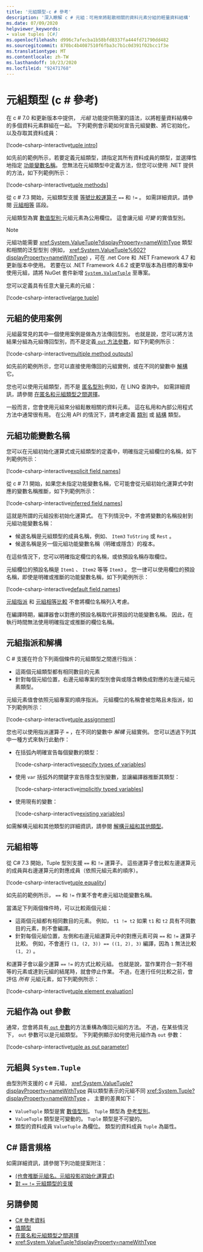 ```yaml
---
title: '元組類型-c # 參考'
description: '深入瞭解 c # 元組：可用來將鬆散相關的資料元素分組的輕量資料結構'
ms.date: 07/09/2020
helpviewer_keywords:
- value tuples [C#]
ms.openlocfilehash: d996c7afecba1b58bfd8337fa444fd71790dd482
ms.sourcegitcommit: 870bc4b4087510f6fba3c7b1c0d391f02bcc1f3e
ms.translationtype: MT
ms.contentlocale: zh-TW
ms.lasthandoff: 10/23/2020
ms.locfileid: "92471768"
---
```

# <a name="tuple-types-c-reference"></a>元組類型 (c # 參考) 

在 c # 7.0 和更新版本中提供， *元組* 功能提供簡潔的語法，以將輕量資料結構中的多個資料元素群組在一起。 下列範例會示範如何宣告元組變數、將它初始化，以及存取其資料成員：

[!code-csharp-interactive[tuple intro](snippets/shared/ValueTuples.cs#Introduction)]

如先前的範例所示，若要定義元組類型，請指定其所有資料成員的類型，並選擇性地指定 [功能變數名稱](#tuple-field-names)。 您無法在元組類型中定義方法，但您可以使用 .NET 提供的方法，如下列範例所示：

[!code-csharp-interactive[tuple methods](snippets/shared/ValueTuples.cs#MethodOnTuples)]

從 c # 7.3 開始，元組類型支援 [等號比較運算子](../operators/equality-operators.md) `==` 和 `!=` 。 如需詳細資訊，請參閱 [元組相等](#tuple-equality) 區段。

元組類型為實 [數值型別](value-types.md);元組元素為公用欄位。 這會讓元組 *可變* 的實值型別。

> [!NOTE]
> 元組功能需要 <xref:System.ValueTuple?displayProperty=nameWithType> 類型和相關的泛型型別 (例如， <xref:System.ValueTuple%602?displayProperty=nameWithType>) ，可在 .net Core 和 .NET Framework 4.7 和更新版本中使用。 若要在以 .NET Framework 4.6.2 或更早版本為目標的專案中使用元組，請將 NuGet 套件新增 [`System.ValueTuple`](https://www.nuget.org/packages/System.ValueTuple/) 至專案。

您可以定義具有任意大量元素的元組：

[!code-csharp-interactive[large tuple](snippets/shared/ValueTuples.cs#LargeTuple)]

## <a name="use-cases-of-tuples"></a>元組的使用案例

元組最常見的其中一個使用案例是做為方法傳回型別。 也就是說，您可以將方法結果分組為元組傳回型別，而不是定義[ `out` 方法參數](../keywords/out-parameter-modifier.md)，如下列範例所示：

[!code-csharp-interactive[multiple method outputs](snippets/shared/ValueTuples.cs#MultipleReturns)]

如先前的範例所示，您可以直接使用傳回的元組實例，或在不同的變數中 [解構](#tuple-assignment-and-deconstruction) 它。

您也可以使用元組類型，而不是 [匿名型別](../../programming-guide/classes-and-structs/anonymous-types.md);例如，在 LINQ 查詢中。 如需詳細資訊，請參閱 [在匿名和元組類型之間選擇](../../../standard/base-types/choosing-between-anonymous-and-tuple.md)。

一般而言，您會使用元組來分組鬆散相關的資料元素。 這在私用和內部公用程式方法中通常很有用。 在公用 API 的情況下，請考慮定義 [類別](../keywords/class.md) 或 [結構](struct.md) 類型。

## <a name="tuple-field-names"></a>元組功能變數名稱

您可以在元組初始化運算式或元組類型的定義中，明確指定元組欄位的名稱，如下列範例所示：

[!code-csharp-interactive[explicit field names](snippets/shared/ValueTuples.cs#ExplicitFieldNames)]

從 c # 7.1 開始，如果您未指定功能變數名稱，它可能會從元組初始化運算式中對應的變數名稱推斷，如下列範例所示：

[!code-csharp-interactive[inferred field names](snippets/shared/ValueTuples.cs#InferFieldNames)]

這就是所謂的元組投影初始化運算式。 在下列情況中，不會將變數的名稱投射到元組功能變數名稱：

- 候選名稱是元組類型的成員名稱，例如、 `Item3` `ToString` 或 `Rest` 。
- 候選名稱是另一個元組功能變數名稱（明確或隱含）的複本。

在這些情況下，您可以明確指定欄位的名稱，或依預設名稱存取欄位。

元組欄位的預設名稱是 `Item1` 、 `Item2` 等等 `Item3` 。 您一律可以使用欄位的預設名稱，即使是明確或推斷的功能變數名稱，如下列範例所示：

[!code-csharp-interactive[default field names](snippets/shared/ValueTuples.cs#DefaultFieldNames)]

[元組指派](#tuple-assignment-and-deconstruction) 和 [元組相等比較](#tuple-equality) 不會將欄位名稱列入考慮。

在編譯時期，編譯器會以對應的預設名稱取代非預設的功能變數名稱。 因此，在執行時間無法使用明確指定或推斷的欄位名稱。

## <a name="tuple-assignment-and-deconstruction"></a>元組指派和解構

C # 支援在符合下列兩個條件的元組類型之間進行指派：

- 這兩個元組類型都有相同數目的元素
- 針對每個元組位置，右邊元組專案的型別會與或隱含轉換成對應的左邊元組元素類型。

元組元素值會依照元組專案的順序指派。 元組欄位的名稱會被忽略且未指派，如下列範例所示：

[!code-csharp-interactive[tuple assignment](snippets/shared/ValueTuples.cs#Assignment)]

您也可以使用指派運算子 `=` ，在不同的變數中 *解構* 元組實例。 您可以透過下列其中一種方式來執行此動作：

- 在括弧內明確宣告每個變數的類型：

  [!code-csharp-interactive[specify types of variables](snippets/shared/ValueTuples.cs#DeconstructExplicit)]

- 使用 `var` 括弧外的關鍵字宣告隱含型別變數，並讓編譯器推斷其類型：

  [!code-csharp-interactive[implicitly typed variables](snippets/shared/ValueTuples.cs#DeconstructVar)]

- 使用現有的變數：

  [!code-csharp-interactive[existing variables](snippets/shared/ValueTuples.cs#DeconstructExisting)]

如需解構元組和其他類型的詳細資訊，請參閱 [解構元組和其他類型](../../deconstruct.md)。

## <a name="tuple-equality"></a>元組相等

從 C# 7.3 開始，Tuple 型別支援 `==` 和 `!=` 運算子。 這些運算子會比較左邊運算元的成員與右邊運算元的對應成員（依照元組元素的順序）。

[!code-csharp-interactive[tuple equality](snippets/shared/ValueTuples.cs#TupleEquality)]

如先前的範例所示， `==` 和 `!=` 作業不會考慮元組功能變數名稱。

當滿足下列兩個條件時，可以比較兩個元組：

- 這兩個元組都有相同數目的元素。 例如， `t1 != t2` 如果 `t1` 和 `t2` 具有不同數目的元素，則不會編譯。
- 針對每個元組位置，左側和右邊元組運算元中的對應元素可與 `==` 和 `!=` 運算子比較。 例如，不會進行 `(1, (2, 3)) == ((1, 2), 3)` 編譯，因為 `1` 無法比較 `(1, 2)` 。

和運算子會以最少運算 `==` `!=` 的方式比較元組。 也就是說，當作業符合一對不相等的元素或達到元組的結尾時，就會停止作業。 不過，在進行任何比較之前，會評估 *所有* 元組元素，如下列範例所示：

[!code-csharp-interactive[tuple element evaluation](snippets/shared/ValueTuples.cs#TupleEvaluationForEquality)]

## <a name="tuples-as-out-parameters"></a>元組作為 out 參數

通常，您會將具有[ `out` 參數](../keywords/out-parameter-modifier.md)的方法重構為傳回元組的方法。 不過，在某些情況下， `out` 參數可以是元組類型。 下列範例顯示如何使用元組作為 `out` 參數：

[!code-csharp-interactive[tuple as out parameter](snippets/shared/ValueTuples.cs#TupleAsOutParameter)]

## <a name="tuples-vs-systemtuple"></a>元組與 `System.Tuple`

由型別所支援的 c # 元組， <xref:System.ValueTuple?displayProperty=nameWithType> 與以類型表示的元組不同 <xref:System.Tuple?displayProperty=nameWithType> 。 主要的差異如下：

- `ValueTuple` 類型是實 [數值型別](value-types.md)。 `Tuple` 類型為 [參考型別](../keywords/reference-types.md)。
- `ValueTuple` 類型是可變動的。 `Tuple` 類型是不可變的。
- 類型的資料成員 `ValueTuple` 為欄位。 類型的資料成員 `Tuple` 為屬性。

## <a name="c-language-specification"></a>C# 語言規格

如需詳細資訊，請參閱下列功能提案附注：

- [ (也會推斷元組名。元組投影初始化運算式) ](~/_csharplang/proposals/csharp-7.1/infer-tuple-names.md)
- [對 `==` `!=` 元組類型的支援](~/_csharplang/proposals/csharp-7.3/tuple-equality.md)

## <a name="see-also"></a>另請參閱

- [C# 參考資料](../index.md)
- [值類型](value-types.md)
- [在匿名和元組類型之間選擇](../../../standard/base-types/choosing-between-anonymous-and-tuple.md)
- <xref:System.ValueTuple?displayProperty=nameWithType>
